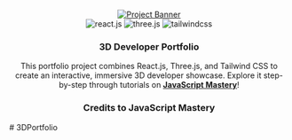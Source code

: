 <div align="center"> <br /> <a href="https://youtu.be/0fYi8SGA20k?feature=shared" target="_blank"> <img src="https://github.com/adrianhajdin/project_3D_developer_portfolio/assets/151519281/4722160a-8e61-403f-a905-728feae1f7e6" alt="Project Banner"> </a> <br /> <div> <img src="https://img.shields.io/badge/-React_JS-black?style=for-the-badge&logoColor=white&logo=react&color=61DAFB" alt="react.js" /> <img src="https://img.shields.io/badge/-Three_JS-black?style=for-the-badge&logoColor=white&logo=threedotjs&color=000000" alt="three.js" /> <img src="https://img.shields.io/badge/-Tailwind_CSS-black?style=for-the-badge&logoColor=white&logo=tailwindcss&color=06B6D4" alt="tailwindcss" /> </div> <h3 align="center">3D Developer Portfolio</h3> <p>This portfolio project combines React.js, Three.js, and Tailwind CSS to create an interactive, immersive 3D developer showcase. Explore it step-by-step through tutorials on <a href="https://www.youtube.com/@javascriptmastery/videos" target="_blank"><b>JavaScript Mastery</b></a>!</p> </div>

<h3 align="center">Credits to JavaScript Mastery</h3>#   3 D P o r t f o l i o  
 